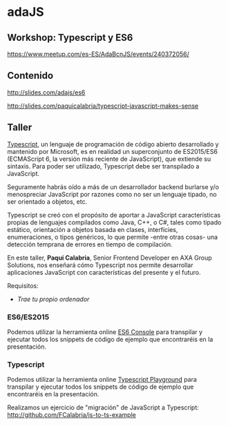 # adaJS

## Workshop: Typescript y ES6
 
https://www.meetup.com/es-ES/AdaBcnJS/events/240372056/

## Contenido
 
http://slides.com/adajs/es6

http://slides.com/paquicalabria/typescript-javascript-makes-sense
 
## Taller

[Typescript](https://www.typescriptlang.org/), un lenguaje de programación de código abierto desarrollado y mantenido por Microsoft, es en realidad un superconjunto de ES2015/ES6 (ECMAScript 6, la versión más reciente de JavaScript), que extiende su sintaxis. Para poder ser utilizado, Typescript debe ser transpilado a JavaScript. 

Seguramente habrás oído a más de un desarrollador backend burlarse y/o menospreciar JavaScript por razones como no ser un lenguaje tipado, no ser orientado a objetos, etc.

Typescript se creó con el propósito de aportar a JavaScript características propias de lenguajes compilados como Java, C++, o C#, tales como tipado estático, orientación a objetos basada en clases, interfícies, enumeraciones, o tipos genéricos, lo que permite -entre otras cosas- una detección temprana de errores en tiempo de compilación.

En este taller, **Paqui Calabria**, Senior Frontend Developer en AXA Group Solutions, nos enseñará cómo Typescript nos permite desarrollar aplicaciones JavaScript con características del presente y el futuro.

Requisitos:

- _Trae tu propio ordenador_

### ES6/ES2015

Podemos utilizar la herramienta online [ES6 Console](http://es6console.com) para transpilar y ejecutar todos los snippets de código de ejemplo que encontraréis en la presentación.

### Typescript

Podemos utilizar la herramienta online [Typescript Playground](http://typescriptlang.org/play/index.html) para transpilar y ejecutar todos los snippets de código de ejemplo que encontraréis en la presentación.

Realizamos un ejercicio de "migración" de JavaScript a Typescript:
http://github.com/FCalabria/js-to-ts-example
